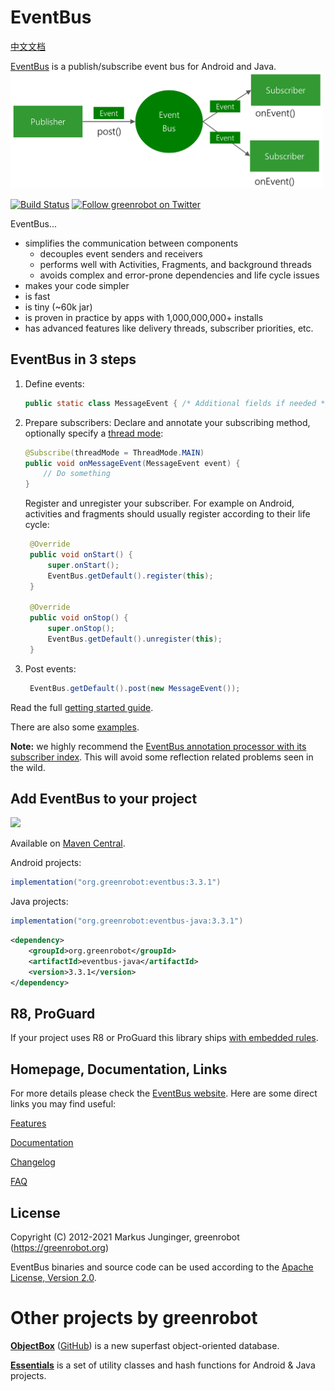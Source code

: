 EventBus
========
[中文文档](https://github.com/tomridder/EventBus/blob/personal/tomridder/issue_515/README_CN.md)

[EventBus](https://greenrobot.org/eventbus/) is a publish/subscribe event bus for Android and Java.<br/>
<img src="EventBus-Publish-Subscribe.png" width="500" height="187"/>

[![Build Status](https://github.com/greenrobot/EventBus/actions/workflows/gradle.yml/badge.svg)](https://github.com/greenrobot/EventBus/actions)
[![Follow greenrobot on Twitter](https://img.shields.io/twitter/follow/greenrobot_de.svg?style=flat-square&logo=twitter)](https://twitter.com/greenrobot_de)

EventBus...

 * simplifies the communication between components
    * decouples event senders and receivers
    * performs well with Activities, Fragments, and background threads
    * avoids complex and error-prone dependencies and life cycle issues
 * makes your code simpler
 * is fast
 * is tiny (~60k jar)
 * is proven in practice by apps with 1,000,000,000+ installs
 * has advanced features like delivery threads, subscriber priorities, etc.

EventBus in 3 steps
-------------------
1. Define events:

    ```java  
    public static class MessageEvent { /* Additional fields if needed */ }
    ```

2. Prepare subscribers:
    Declare and annotate your subscribing method, optionally specify a [thread mode](https://greenrobot.org/eventbus/documentation/delivery-threads-threadmode/):  

    ```java
    @Subscribe(threadMode = ThreadMode.MAIN)  
    public void onMessageEvent(MessageEvent event) {
        // Do something
    }
    ```
    Register and unregister your subscriber. For example on Android, activities and fragments should usually register according to their life cycle:

   ```java
    @Override
    public void onStart() {
        super.onStart();
        EventBus.getDefault().register(this);
    }
 
    @Override
    public void onStop() {
        super.onStop();
        EventBus.getDefault().unregister(this);
    }
    ```

3. Post events:

   ```java
    EventBus.getDefault().post(new MessageEvent());
    ```

Read the full [getting started guide](https://greenrobot.org/eventbus/documentation/how-to-get-started/).

There are also some [examples](https://github.com/greenrobot-team/greenrobot-examples).

**Note:** we highly recommend the [EventBus annotation processor with its subscriber index](https://greenrobot.org/eventbus/documentation/subscriber-index/).
This will avoid some reflection related problems seen in the wild.  

Add EventBus to your project
----------------------------
<a href="https://search.maven.org/search?q=g:org.greenrobot%20AND%20a:eventbus"><img src="https://img.shields.io/maven-central/v/org.greenrobot/eventbus.svg"></a>

Available on <a href="https://search.maven.org/search?q=g:org.greenrobot%20AND%20a:eventbus">Maven Central</a>.

Android projects:
```groovy
implementation("org.greenrobot:eventbus:3.3.1")
```

Java projects:
```groovy
implementation("org.greenrobot:eventbus-java:3.3.1")
```
```xml
<dependency>
    <groupId>org.greenrobot</groupId>
    <artifactId>eventbus-java</artifactId>
    <version>3.3.1</version>
</dependency>
```

R8, ProGuard
------------

If your project uses R8 or ProGuard this library ships [with embedded rules](/eventbus-android/consumer-rules.pro).

Homepage, Documentation, Links
------------------------------
For more details please check the [EventBus website](https://greenrobot.org/eventbus). Here are some direct links you may find useful:

[Features](https://greenrobot.org/eventbus/features/)

[Documentation](https://greenrobot.org/eventbus/documentation/)

[Changelog](https://github.com/greenrobot/EventBus/releases)

[FAQ](https://greenrobot.org/eventbus/documentation/faq/)

License
-------
Copyright (C) 2012-2021 Markus Junginger, greenrobot (https://greenrobot.org)

EventBus binaries and source code can be used according to the [Apache License, Version 2.0](LICENSE).

Other projects by greenrobot
============================
[__ObjectBox__](https://objectbox.io/) ([GitHub](https://github.com/objectbox/objectbox-java)) is a new superfast object-oriented database.

[__Essentials__](https://github.com/greenrobot/essentials) is a set of utility classes and hash functions for Android & Java projects.
